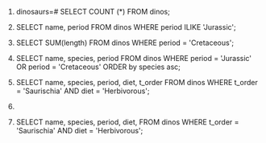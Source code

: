 1) dinosaurs=# SELECT COUNT (*) FROM dinos;
2) SELECT name, period FROM dinos WHERE period ILIKE 'Jurassic';
3) SELECT SUM(length) FROM dinos WHERE period = 'Cretaceous';

4) SELECT name, species, period FROM dinos WHERE period = 'Jurassic' OR period = 'Cretaceous' ORDER by species asc;

5) SELECT name, species, period, diet, t_order FROM dinos WHERE t_order = 'Saurischia' AND diet = 'Herbivorous';

6)

7) SELECT name, species, period, diet, FROM dinos WHERE t_order = 'Saurischia' AND diet = 'Herbivorous';
